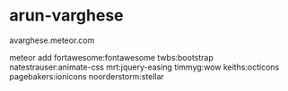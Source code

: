 # arun-varghese
avarghese.meteor.com

meteor add
 fortawesome:fontawesome
 twbs:bootstrap
 natestrauser:animate-css
 mrt:jquery-easing
 timmyg:wow
 keiths:octicons
 pagebakers:ionicons
 noorderstorm:stellar
